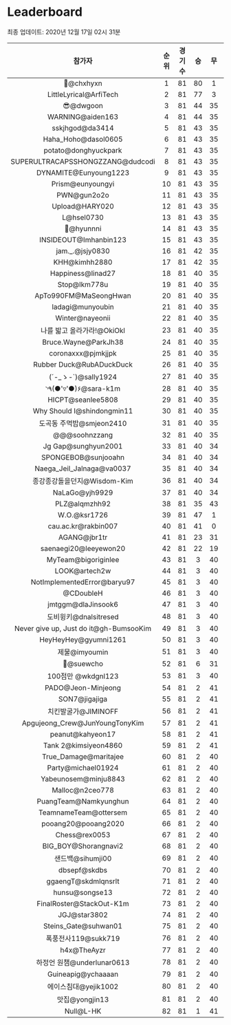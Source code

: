 # Leaderboard
최종 업데이트: 2020년 12월 17일 02시 31분




| 참가자 | 순위 | 경기수 | 승 | 무 | 패 | 승점 |
|:---:|:---:|:---:|:---:|:---:|:---:|:---:|
| 👑@chxhyxn | 1 | 81 | 80 | 1 | 0 | 241 |
| LittleLyrical@ArfiTech | 2 | 81 | 77 | 3 | 1 | 234 |
| 😎@dwgoon | 3 | 81 | 44 | 35 | 2 | 167 |
| WARNING@aiden163 | 4 | 81 | 44 | 35 | 2 | 167 |
| sskjhgod@da3414 | 5 | 81 | 43 | 35 | 3 | 164 |
| Haha_Hoho@dasol0605 | 6 | 81 | 43 | 35 | 3 | 164 |
| potato@donghyuckpark | 7 | 81 | 43 | 35 | 3 | 164 |
| SUPERULTRACAPSSHONGZZANG@dudcodi | 8 | 81 | 43 | 35 | 3 | 164 |
| DYNAMITE@Eunyoung1223 | 9 | 81 | 43 | 35 | 3 | 164 |
| Prism@eunyoungyi | 10 | 81 | 43 | 35 | 3 | 164 |
| PWN@gun2o2o | 11 | 81 | 43 | 35 | 3 | 164 |
| Upload@HARY020 | 12 | 81 | 43 | 35 | 3 | 164 |
| L@hsel0730 | 13 | 81 | 43 | 35 | 3 | 164 |
| 🐻@hyunnni | 14 | 81 | 43 | 35 | 3 | 164 |
| INSIDEOUT@Imhanbin123 | 15 | 81 | 43 | 35 | 3 | 164 |
| jam._.@jsjy0830 | 16 | 81 | 42 | 35 | 4 | 161 |
| KHH@kimhh2880 | 17 | 81 | 42 | 35 | 4 | 161 |
| Happiness@linad27 | 18 | 81 | 40 | 35 | 6 | 155 |
| Stop@lkm778u | 19 | 81 | 40 | 35 | 6 | 155 |
| ApTo990FM@MaSeongHwan | 20 | 81 | 40 | 35 | 6 | 155 |
| ladagi@munyoubin | 21 | 81 | 40 | 35 | 6 | 155 |
| Winter@nayeonii | 22 | 81 | 40 | 35 | 6 | 155 |
| 나를 밟고 올라가라!@OkiOkl | 23 | 81 | 40 | 35 | 6 | 155 |
| Bruce.Wayne@ParkJh38 | 24 | 81 | 40 | 35 | 6 | 155 |
| coronaxxx@pjmkjjpk | 25 | 81 | 40 | 35 | 6 | 155 |
| Rubber Duck@RubADuckDuck | 26 | 81 | 40 | 35 | 6 | 155 |
| (´-_ゝ-`)@sally1924 | 27 | 81 | 40 | 35 | 6 | 155 |
| ◝٩(●'▿'●)۶@sara-k1m | 28 | 81 | 40 | 35 | 6 | 155 |
| HICPT@seanlee5808 | 29 | 81 | 40 | 35 | 6 | 155 |
| Why Should I@shindongmin11 | 30 | 81 | 40 | 35 | 6 | 155 |
| 도곡동 주먹밥@smjeon2410 | 31 | 81 | 40 | 35 | 6 | 155 |
| @@@soohnzzang | 32 | 81 | 40 | 35 | 6 | 155 |
| Jg Gap@sunghyun2001 | 33 | 81 | 40 | 34 | 7 | 154 |
| SPONGEBOB@sunjooahn | 34 | 81 | 40 | 34 | 7 | 154 |
| Naega_Jeil_Jalnaga@va0037 | 35 | 81 | 40 | 34 | 7 | 154 |
| 종강종강돌을던지@Wisdom-Kim | 36 | 81 | 40 | 34 | 7 | 154 |
| NaLaGo@yjh9929 | 37 | 81 | 40 | 34 | 7 | 154 |
| PLZ@alqmzhh92 | 38 | 81 | 35 | 43 | 3 | 148 |
| W.O.@ksr1726 | 39 | 81 | 47 | 1 | 33 | 142 |
| cau.ac.kr@rakbin007 | 40 | 81 | 41 | 0 | 40 | 123 |
| AGANG@jbr1tr | 41 | 81 | 23 | 31 | 27 | 100 |
| saenaegi20@leeyewon20 | 42 | 81 | 22 | 19 | 40 | 85 |
| MyTeam@bigoriginlee | 43 | 81 | 3 | 40 | 38 | 49 |
| LOOK@artech2w | 44 | 81 | 3 | 40 | 38 | 49 |
| NotImplementedError@baryu97 | 45 | 81 | 3 | 40 | 38 | 49 |
| @CDoubleH | 46 | 81 | 3 | 40 | 38 | 49 |
| jmtggm@dlaJinsook6 | 47 | 81 | 3 | 40 | 38 | 49 |
| 도비윙키@dnalsitresed | 48 | 81 | 3 | 40 | 38 | 49 |
| Never give up, Just do it@gh-BumsooKim | 49 | 81 | 3 | 40 | 38 | 49 |
| HeyHeyHey@gyumni1261 | 50 | 81 | 3 | 40 | 38 | 49 |
| 제물@imyoumin | 51 | 81 | 3 | 40 | 38 | 49 |
| 👏@suewcho | 52 | 81 | 6 | 31 | 44 | 49 |
| 100점만 @wkdgnl123 | 53 | 81 | 3 | 40 | 38 | 49 |
| PADO@Jeon-Minjeong | 54 | 81 | 2 | 41 | 38 | 47 |
| SON7@jigajiga | 55 | 81 | 2 | 41 | 38 | 47 |
| 치킨발굴가@JIMINOFF | 56 | 81 | 2 | 41 | 38 | 47 |
| Apgujeong_Crew@JunYoungTonyKim | 57 | 81 | 2 | 41 | 38 | 47 |
| peanut@kahyeon17 | 58 | 81 | 2 | 41 | 38 | 47 |
| Tank 2@kimsiyeon4860 | 59 | 81 | 2 | 41 | 38 | 47 |
| True_Damage@maritajee | 60 | 81 | 2 | 40 | 39 | 46 |
| Party@michael01924 | 61 | 81 | 2 | 40 | 39 | 46 |
| Yabeunosem@minju8843 | 62 | 81 | 2 | 40 | 39 | 46 |
| Malloc@n2ceo778 | 63 | 81 | 2 | 40 | 39 | 46 |
| PuangTeam@Namkyunghun | 64 | 81 | 2 | 40 | 39 | 46 |
| TeamnameTeam@ottersem | 65 | 81 | 2 | 40 | 39 | 46 |
| pooang20@pooang2020 | 66 | 81 | 2 | 40 | 39 | 46 |
| Chess@rex0053 | 67 | 81 | 2 | 40 | 39 | 46 |
| BIG_BOY@Shorangnavi2 | 68 | 81 | 2 | 40 | 39 | 46 |
| 샌드백@sihumji00 | 69 | 81 | 2 | 40 | 39 | 46 |
| dbsepf@skdbs | 70 | 81 | 2 | 40 | 39 | 46 |
| ggaengT@skdmlqnsrlt | 71 | 81 | 2 | 40 | 39 | 46 |
| hunsu@songse13 | 72 | 81 | 2 | 40 | 39 | 46 |
| FinalRoster@StackOut-K1m | 73 | 81 | 2 | 40 | 39 | 46 |
| JGJ@star3802 | 74 | 81 | 2 | 40 | 39 | 46 |
| Steins_Gate@suhwan01 | 75 | 81 | 2 | 40 | 39 | 46 |
| 폭풍전사119@sukk719 | 76 | 81 | 2 | 40 | 39 | 46 |
| h4x@TheAyzr | 77 | 81 | 2 | 40 | 39 | 46 |
| 하정언 원챔@underlunar0613 | 78 | 81 | 2 | 40 | 39 | 46 |
| Guineapig@ychaaaan | 79 | 81 | 2 | 40 | 39 | 46 |
| 에이스침대@yejik1002 | 80 | 81 | 2 | 40 | 39 | 46 |
| 맛집@yongjin13 | 81 | 81 | 2 | 40 | 39 | 46 |
| Null@L-HK | 82 | 81 | 1 | 41 | 39 | 44 |
